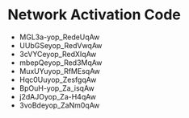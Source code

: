 # Network Activation Code
* MGL3a-yop_RedeUqAw
* UUbGSeyop_RedVwqAw
* 3cVYCeyop_RedXIqAw
* mbepQeyop_Red3MqAw
* MuxUYuyop_RfMEsqAw
* Hqc0Uuyop_ZesfgqAw
* BpOuH-yop_Za_isqAw
* j2dAJOyop_Za-H4qAw
* 3voBdeyop_ZaNm0qAw